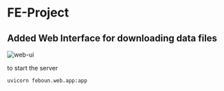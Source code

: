 # FE-Project

## Added Web Interface for downloading data files

![web-ui](assets/web.png)

to start the server
```bash
uvicorn feboun.web.app:app
```